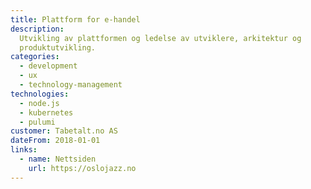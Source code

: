 ```yaml
---
title: Plattform for e-handel
description:
  Utvikling av plattformen og ledelse av utviklere, arkitektur og
  produktutvikling.
categories:
  - development
  - ux
  - technology-management
technologies:
  - node.js
  - kubernetes
  - pulumi
customer: Tabetalt.no AS
dateFrom: 2018-01-01
links:
  - name: Nettsiden
    url: https://oslojazz.no
---
```

